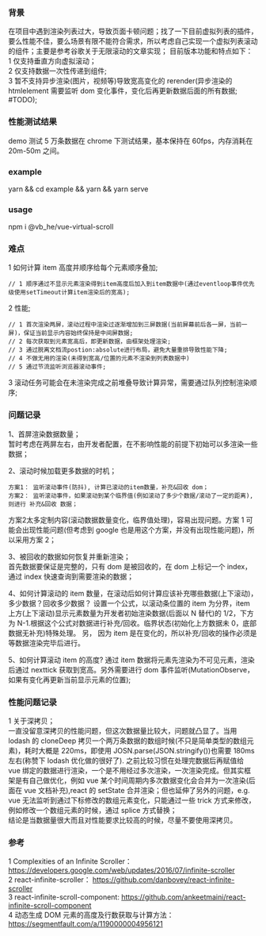 ### 背景
在项目中遇到渲染列表过大，导致页面卡顿问题；找了一下目前虚拟列表的插件，要么性能不佳，要么场景有限不能符合需求，所以考虑自己实现一个虚拟列表滚动的组件；主要是参考谷歌关于无限滚动的文章实现；
目前版本功能和特点如下：  
1 仅支持垂直方向虚拟滚动；  
2 仅支持数据一次性传递到组件;  
3 暂不支持异步渲染(图片，视频等)导致宽高变化的 rerender(异步渲染的 htmlelement 需要监听 dom 变化事件，变化后再更新数据后面的所有数据; #TODO);

### 性能测试结果
demo 测试 5 万条数据在 chrome 下测试结果，基本保持在 60fps，内存消耗在 20m-50m 之间。

### example

yarn && cd example && yarn && yarn serve

### usage
npm i @vb_he/vue-virtual-scroll

### 难点
1 如何计算 item 高度并顺序给每个元素顺序叠加;

```
// 1 顺序通过不显示元素渲染得到item高度后加入到item数据中(通过eventloop事件优先级使用setTimeout计算item渲染后的宽高);
```

2 性能;

```
// 1 首次渲染两屏，滚动过程中渲染过逐渐增加到三屏数据(当前屏幕前后各一屏，当前一屏)，保证当前显示内容始终保持是中间屏数据;
// 2 每次获取到元素宽高后，即更新数据，由框架处理渲染;
// 3 通过脱离文档流postion:absolute进行布局，避免大量重排导致性能下降;
// 4 不做无用的渲染(未得到宽高/位置的元素不渲染到列表数据中)
// 5 通过节流监听浏览器滚动事件;
```

3 滚动任务可能会在未渲染完成之前堆叠导致计算异常，需要通过队列控制渲染顺序;

### 问题记录
1、首屏渲染数据数量；  
暂时考虑在两屏左右，由开发者配置，在不影响性能的前提下初始可以多渲染一些数据；

2、滚动时候加载更多数据的时机；

```
方案1： 监听滚动事件(防抖), 计算已滚动的item数量，补充&回收 dom；
方案2： 监听滚动事件，如果滚动到某个临界值(例如滚动了多少个数据/滚动了一定的距离), 则进行 补充&回收 数据；
```
方案2太多定制内容(滚动数据数量变化，临界值处理)，容易出现问题。方案 1 可能会出现性能问题(但考虑到 google 也是用这个方案，并没有出现性能问题)，所以采用方案 2；

3、被回收的数据如何恢复并重新渲染；  
首先数据要保证是完整的，只有 dom 是被回收的，在 dom 上标记一个 index，通过 index 快速查询到需要渲染的数据；

4、如何计算滚动的 item 数量，在滚动后如何计算应该补充哪些数据(上下滚动)， 多少数据？回收多少数据？
设置一个公式，以滚动条位置的 item 为分界，item 上方(上下滚动)显示元素数量为开发者初始渲染数据(后面以 N 替代)的 1/2，下方为 N-1.根据这个公式对数据进行补充/回收。临界状态(初始化上方数据未 0，底部数据无补充)特殊处理。
另， 因为 item 是在变化的，所以补充/回收的操作必须是等数据渲染完毕后进行。

5、如何计算滚动 item 的高度?
通过 item 数据将元素先渲染为不可见元素，渲染后通过 nexttick 获取到宽高。另外需要进行 dom 事件监听(MutationObserve，如果有变化再更新当前显示元素的位置);

### 性能问题记录
1 关于深拷贝；  
一直没留意深拷贝的性能问题，但这次数据量比较大，问题就凸显了。当用 lodash 的 cloneDeep 拷贝一个两万条数据的数组时候(不只是简单类型的数组元素)，耗时大概是 220ms，即使用 JOSN.parse(JSON.stringify())也需要 180ms 左右(称赞下 lodash 优化做的很好了).
之前比较习惯在处理完数据后再赋值给 vue 绑定的数据进行渲染，一个是不用经过多次渲染，一次渲染完成。但其实框架是有自己做优化，例如 vue 某个时间周期内多次数据变化会合并为一次渲染(后面在 vue 文档补充),react 的 setState 合并渲染；但也延伸了另外的问题，e.g.
vue 无法监听到通过下标修改的数组元素变化，只能通过一些 trick 方式来修改，例如修改一个数组元素的时候，通过 splice 方式替换；  
结论是当数据量很大而且对性能要求比较高的时候，尽量不要使用深拷贝。

### 参考
1 Complexities of an Infinite Scroller：https://developers.google.com/web/updates/2016/07/infinite-scroller  
2 react-infinite-scroller： https://github.com/danbovey/react-infinite-scroller  
3 react-infinite-scroll-component: https://github.com/ankeetmaini/react-infinite-scroll-component  
4 动态生成 DOM 元素的高度及行数获取与计算方法： https://segmentfault.com/a/1190000004956121
